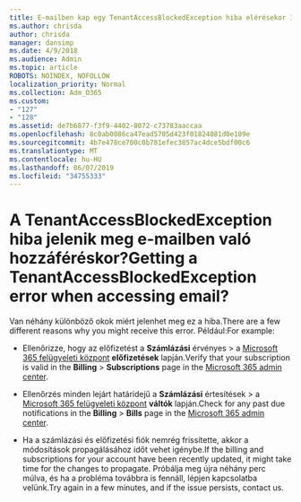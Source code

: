 ```yaml
---
title: E-mailben kap egy TenantAccessBlockedException hiba elérésekor 127?
ms.author: chrisda
author: chrisda
manager: dansimp
ms.date: 4/9/2018
ms.audience: Admin
ms.topic: article
ROBOTS: NOINDEX, NOFOLLOW
localization_priority: Normal
ms.collection: Adm_O365
ms.custom:
- "127"
- "128"
ms.assetid: de7b6877-f3f9-4402-8072-c73783aaccaa
ms.openlocfilehash: 8c0ab0086ca47ead5705d423f01824081d0e109e
ms.sourcegitcommit: 4b7e478ce700c0b781efec3857ac4dce5bdf00c6
ms.translationtype: MT
ms.contentlocale: hu-HU
ms.lasthandoff: 06/07/2019
ms.locfileid: "34755333"
---
```

# <a name="getting-a-tenantaccessblockedexception-error-when-accessing-email"></a><span data-ttu-id="74609-102">A TenantAccessBlockedException hiba jelenik meg e-mailben való hozzáféréskor?</span><span class="sxs-lookup"><span data-stu-id="74609-102">Getting a TenantAccessBlockedException error when accessing email?</span></span>

<span data-ttu-id="74609-103">Van néhány különböző okok miért jelenhet meg ez a hiba.</span><span class="sxs-lookup"><span data-stu-id="74609-103">There are a few different reasons why you might receive this error.</span></span> <span data-ttu-id="74609-104">Például:</span><span class="sxs-lookup"><span data-stu-id="74609-104">For example:</span></span>

- <span data-ttu-id="74609-105">Ellenőrizze, hogy az előfizetést a **Számlázási** érvényes \> a [Microsoft 365 felügyeleti központ](https://portal.office.com/adminportal/home#/subscriptions) **előfizetések** lapján.</span><span class="sxs-lookup"><span data-stu-id="74609-105">Verify that your subscription is valid in the **Billing** \> **Subscriptions** page in the [Microsoft 365 admin center](https://portal.office.com/adminportal/home#/subscriptions).</span></span>

- <span data-ttu-id="74609-106">Ellenőrzés minden lejárt határidejű a **Számlázási** értesítések \> a [Microsoft 365 felügyeleti központ](https://portal.office.com/adminportal/home#/billoverview) **váltók** lapján.</span><span class="sxs-lookup"><span data-stu-id="74609-106">Check for any past due notifications in the **Billing** \> **Bills** page in the [Microsoft 365 admin center](https://portal.office.com/adminportal/home#/billoverview).</span></span>

- <span data-ttu-id="74609-107">Ha a számlázási és előfizetési fiók nemrég frissítette, akkor a módosítások propagálásához időt vehet igénybe.</span><span class="sxs-lookup"><span data-stu-id="74609-107">If the billing and subscriptions for your account have been recently updated, it might take time for the changes to propagate.</span></span> <span data-ttu-id="74609-108">Próbálja meg újra néhány perc múlva, és ha a probléma továbbra is fennáll, lépjen kapcsolatba velünk.</span><span class="sxs-lookup"><span data-stu-id="74609-108">Try again in a few minutes, and if the issue persists, contact us.</span></span>
